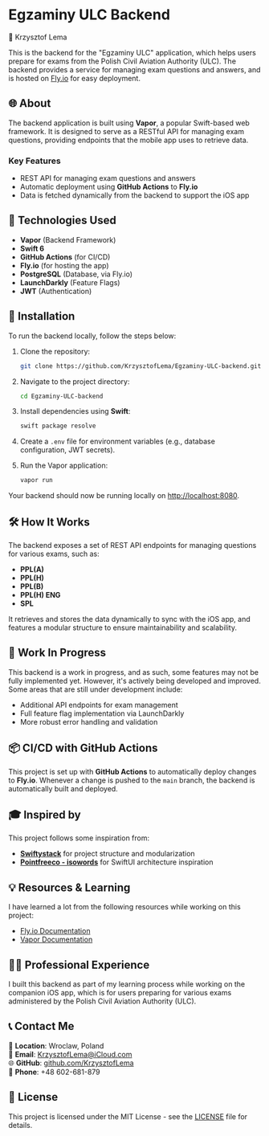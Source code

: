 
# Egzaminy ULC Backend

👋 Krzysztof Lema

This is the backend for the "Egzaminy ULC" application, which helps users prepare for exams from the Polish Civil Aviation Authority (ULC). The backend provides a service for managing exam questions and answers, and is hosted on [Fly.io](https://fly.io) for easy deployment.

## 🌐 About

The backend application is built using **Vapor**, a popular Swift-based web framework. It is designed to serve as a RESTful API for managing exam questions, providing endpoints that the mobile app uses to retrieve data.

### Key Features
- REST API for managing exam questions and answers
- Automatic deployment using **GitHub Actions** to **Fly.io**
- Data is fetched dynamically from the backend to support the iOS app

## 🚀 Technologies Used

- **Vapor** (Backend Framework)
- **Swift 6**
- **GitHub Actions** (for CI/CD)
- **Fly.io** (for hosting the app)
- **PostgreSQL** (Database, via Fly.io)
- **LaunchDarkly** (Feature Flags)
- **JWT** (Authentication)

## 🔧 Installation

To run the backend locally, follow the steps below:

1. Clone the repository:
   ```bash
   git clone https://github.com/KrzysztofLema/Egzaminy-ULC-backend.git
   ```

2. Navigate to the project directory:
   ```bash
   cd Egzaminy-ULC-backend
   ```

3. Install dependencies using **Swift**:
   ```bash
   swift package resolve
   ```

4. Create a `.env` file for environment variables (e.g., database configuration, JWT secrets).

5. Run the Vapor application:
   ```bash
   vapor run
   ```

Your backend should now be running locally on [http://localhost:8080](http://localhost:8080).

## 🛠 How It Works

The backend exposes a set of REST API endpoints for managing questions for various exams, such as:

- **PPL(A)**
- **PPL(H)**
- **PPL(B)**
- **PPL(H) ENG**
- **SPL**

It retrieves and stores the data dynamically to sync with the iOS app, and features a modular structure to ensure maintainability and scalability.

## 🚧 Work In Progress

This backend is a work in progress, and as such, some features may not be fully implemented yet. However, it's actively being developed and improved. Some areas that are still under development include:
- Additional API endpoints for exam management
- Full feature flag implementation via LaunchDarkly
- More robust error handling and validation

## 📦 CI/CD with GitHub Actions

This project is set up with **GitHub Actions** to automatically deploy changes to **Fly.io**. Whenever a change is pushed to the `main` branch, the backend is automatically built and deployed.

## 🎓 Inspired by

This project follows some inspiration from:
- **[Swiftystack](https://www.swiftystack.com)** for project structure and modularization
- **[Pointfreeco - isowords](https://github.com/pointfreeco/isowords)** for SwiftUI architecture inspiration

## 💡 Resources & Learning

I have learned a lot from the following resources while working on this project:
- [Fly.io Documentation](https://fly.io/docs/)
- [Vapor Documentation](https://vapor.codes)

## 🧑‍💻 Professional Experience

I built this backend as part of my learning process while working on the companion iOS app, which is for users preparing for various exams administered by the Polish Civil Aviation Authority (ULC).

## 📞 Contact Me

📍 **Location**: Wroclaw, Poland  
📧 **Email**: KrzysztofLema@iCloud.com  
🌐 **GitHub**: [github.com/KrzysztofLema](https://github.com/KrzysztofLema)  
📱 **Phone**: +48 602-681-879

## 📜 License

This project is licensed under the MIT License - see the [LICENSE](LICENSE) file for details.

